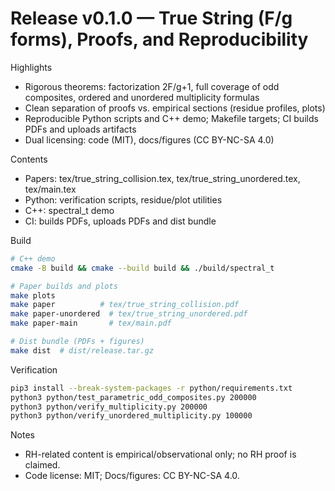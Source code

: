 # Release v0.1.0 — True String (F/g forms), Proofs, and Reproducibility

Highlights
- Rigorous theorems: factorization 2F/g+1, full coverage of odd composites, ordered and unordered multiplicity formulas
- Clean separation of proofs vs. empirical sections (residue profiles, plots)
- Reproducible Python scripts and C++ demo; Makefile targets; CI builds PDFs and uploads artifacts
- Dual licensing: code (MIT), docs/figures (CC BY-NC-SA 4.0)

Contents
- Papers: tex/true_string_collision.tex, tex/true_string_unordered.tex, tex/main.tex
- Python: verification scripts, residue/plot utilities
- C++: spectral_t demo
- CI: builds PDFs, uploads PDFs and dist bundle

Build
```bash
# C++ demo
cmake -B build && cmake --build build && ./build/spectral_t

# Paper builds and plots
make plots
make paper          # tex/true_string_collision.pdf
make paper-unordered  # tex/true_string_unordered.pdf
make paper-main       # tex/main.pdf

# Dist bundle (PDFs + figures)
make dist  # dist/release.tar.gz
```

Verification
```bash
pip3 install --break-system-packages -r python/requirements.txt
python3 python/test_parametric_odd_composites.py 200000
python3 python/verify_multiplicity.py 200000
python3 python/verify_unordered_multiplicity.py 100000
```

Notes
- RH-related content is empirical/observational only; no RH proof is claimed.
- Code license: MIT; Docs/figures: CC BY-NC-SA 4.0.